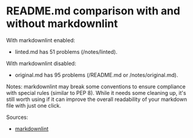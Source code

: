 # README.md comparison with and without markdownlint

With markdownlint enabled:

- linted.md has 51 problems (/notes/linted).

With markdownlint disabled:

- original.md has 95 problems (/README.md or /notes/original.md).

Notes: markdownlint may break some conventions to ensure compliance with special rules (similar to PEP 8). While it needs some cleaning up, it's still worth using if it can improve the overall readability of your markdown file with just one click.

Sources:

- [markdownlint](https://github.com/DavidAnson/markdownlint)
